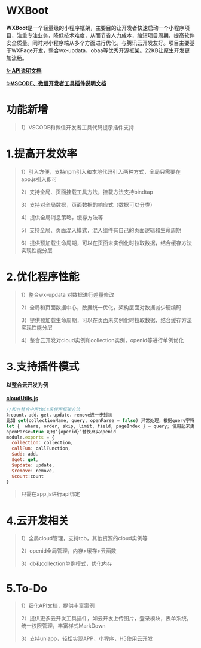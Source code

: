 # WXBoot

**WXBoot**是一个轻量级的小程序框架，主要目的让开发者快速启动一个小程序项目，注重专注业务，降低技术难度，从而节省人力成本，缩短项目周期，提高软件安全质量。同时对小程序端从多个方面进行优化。与腾讯云开发友好。项目主要基于WXPage开发，整合wx-updata、obaa等优秀开源框架。22KB让原生开发更加流畅。



[**✨ API说明文档**](./API.md)

[**✨VSCODE、微信开发者工具插件说明文档**](./VSCODE.md)

# 功能新增

> 1）VSCODE和微信开发者工具代码提示插件支持

# 1.提高开发效率


> 1）引入方便，支持npm引入和本地代码引入两种方式，全局只需要在app.js引入即可
>
> 2）支持全局、页面挂载工具方法，挂载方法支持bindtap
>
> 3）支持对全局数据，页面数据的响应式（数据可以分类）
>
> 4）提供全局消息策略，缓存方法等
>
> 5）支持全局、页面混入模式，混入组件有自己的页面逻辑和生命周期
>
> 6）提供预加载生命周期，可以在页面未实例化时拉取数据，结合缓存方法实现性能分层

# 2.优化程序性能

> 1）整合wx-updata 对数据进行差量修改
>
> 2）全局和页面数据中心，数据统一优化，架构层面对数据减少硬编码
>
> 3）提供预加载生命周期，可以在页面未实例化时拉取数据，结合缓存方法实现性能分层
>
> 4）整合云开发对cloud实例和collection实例，openid等进行单例优化

# 3.支持插件模式

#### 以整合云开发为例

[**cloudUtils.js**](./miniprogram/utils/cloudUtils.js)

```js
//和在整合中用this来使用框架方法
对count，add，get，update，remove进一步封装
比如 get(collectionName, query, openParse = false) 异常处理，根据query字符串为doc（id），对象为 
let {  where, order, skip, limit, field, pageIndex } = query; 使用起来更加灵活，安全高效
openParse=true 可用‘{openid}’替换真实openid
module.exports = {
  collection: collection,
  callFun: callFunction,
  $add: add,
  $get: get,
  $update: update,
  $remove: remove,
  $count:count
}
```

> 只需在app.js进行api绑定

# 4.云开发相关

> 1）全局cloud管理，支持tcb，其他资源的cloud实例等
>
> 2）openid全局管理，内存>缓存>云函数
>
> 3）db和collection单例模式，优化内存

# 5.To-Do

> 1）细化API文档，提供丰富案例
>
> 2）提供更多云开发工具插件，如云开发上传图片，登录模块，表单系统，统一权限管理，丰富样式MarkDown
>
> 3）支持uniapp，轻松实现APP，小程序，H5使用云开发

